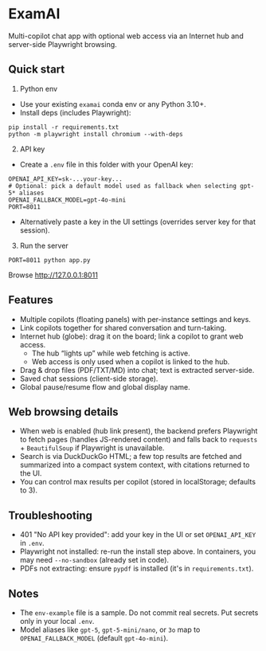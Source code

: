 # ExamAI

Multi-copilot chat app with optional web access via an Internet hub and server-side Playwright browsing.

## Quick start

1) Python env
- Use your existing `examai` conda env or any Python 3.10+.
- Install deps (includes Playwright):

```
pip install -r requirements.txt
python -m playwright install chromium --with-deps
```

2) API key
- Create a `.env` file in this folder with your OpenAI key:

```
OPENAI_API_KEY=sk-...your-key...
# Optional: pick a default model used as fallback when selecting gpt-5* aliases
OPENAI_FALLBACK_MODEL=gpt-4o-mini
PORT=8011
```

- Alternatively paste a key in the UI settings (overrides server key for that session).

3) Run the server

```
PORT=8011 python app.py
```

Browse http://127.0.0.1:8011

## Features
- Multiple copilots (floating panels) with per-instance settings and keys.
- Link copilots together for shared conversation and turn-taking.
- Internet hub (globe): drag it on the board; link a copilot to grant web access.
  - The hub “lights up” while web fetching is active.
  - Web access is only used when a copilot is linked to the hub.
- Drag & drop files (PDF/TXT/MD) into chat; text is extracted server-side.
- Saved chat sessions (client-side storage).
- Global pause/resume flow and global display name.

## Web browsing details
- When web is enabled (hub link present), the backend prefers Playwright to fetch pages (handles JS-rendered content) and falls back to `requests` + `BeautifulSoup` if Playwright is unavailable.
- Search is via DuckDuckGo HTML; a few top results are fetched and summarized into a compact system context, with citations returned to the UI.
- You can control max results per copilot (stored in localStorage; defaults to 3).

## Troubleshooting
- 401 "No API key provided": add your key in the UI or set `OPENAI_API_KEY` in `.env`.
- Playwright not installed: re-run the install step above. In containers, you may need `--no-sandbox` (already set in code).
- PDFs not extracting: ensure `pypdf` is installed (it's in `requirements.txt`).

## Notes
- The `env-example` file is a sample. Do not commit real secrets. Put secrets only in your local `.env`.
- Model aliases like `gpt-5`, `gpt-5-mini/nano`, or `3o` map to `OPENAI_FALLBACK_MODEL` (default `gpt-4o-mini`).
